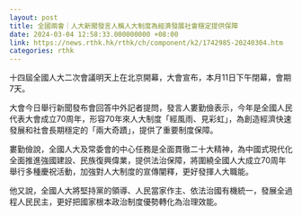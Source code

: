 ```yaml
---
layout: post
title: 全國兩會｜人大新聞發言人稱人大制度為經濟發展社會穩定提供保障
date: 2024-03-04 12:58:33.000000000 +08:00
link: https://news.rthk.hk/rthk/ch/component/k2/1742985-20240304.htm
categories: rthk
---
```


十四屆全國人大二次會議明天上在北京開幕，大會宣布，本月11日下午閉幕，會期7天。

大會今日舉行新聞發布會回答中外記者提問，發言人婁勤儉表示，今年是全國人民代表大會成立70周年，形容70年來人大制度「經風雨、見彩虹」，為創造經濟快速發展和社會長期穩定的「兩大奇蹟」，提供了重要制度保障。

婁勤儉說，全國人大及常委會的中心任務是全面貫徹二十大精神，為中國式現代化全面推進強國建設、民族復興偉業，提供法治保障，將圍繞全國人大成立70周年舉行多種慶祝活動，加強對人大制度的宣傳闡釋，更好發揮人大職能。

他又說，全國人大將堅持黨的領導、人民當家作主、依法治國有機統一，發展全過程人民民主，更好把國家根本政治制度優勢轉化為治理效能。
